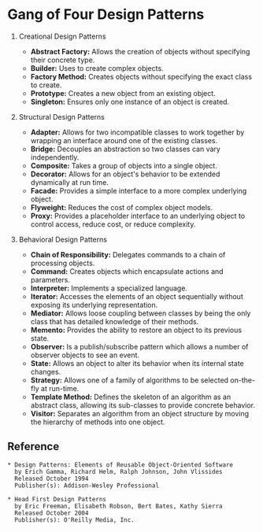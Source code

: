# Gang of Four Design Patterns

1. Creational Design Patterns
    * **Abstract Factory:** Allows the creation of objects without specifying their concrete type.
    * **Builder:** Uses to create complex objects.
    * **Factory Method:** Creates objects without specifying the exact class to create.
    * **Prototype:** Creates a new object from an existing object.
    * **Singleton:** Ensures only one instance of an object is created.

2. Structural Design Patterns
    * **Adapter:** Allows for two incompatible classes to work together by wrapping an interface around one of the existing classes.
    * **Bridge:** Decouples an abstraction so two classes can vary independently.
    * **Composite:** Takes a group of objects into a single object.
    * **Decorator:** Allows for an object's behavior to be extended dynamically at run time.
    * **Facade:** Provides a simple interface to a more complex underlying object.
    * **Flyweight:** Reduces the cost of complex object models.
    * **Proxy:** Provides a placeholder interface to an underlying object to control access, reduce cost, or reduce complexity.

3. Behavioral Design Patterns
    * **Chain of Responsibility:** Delegates commands to a chain of processing objects.
    * **Command:** Creates objects which encapsulate actions and parameters.
    * **Interpreter:** Implements a specialized language.
    * **Iterator:** Accesses the elements of an object sequentially without exposing its underlying representation.
    * **Mediator:** Allows loose coupling between classes by being the only class that has detailed knowledge of their methods.
    * **Memento:** Provides the ability to restore an object to its previous state.
    * **Observer:** Is a publish/subscribe pattern which allows a number of observer objects to see an event.
    * **State:** Allows an object to alter its behavior when its internal state changes.
    * **Strategy:** Allows one of a family of algorithms to be selected on-the-fly at run-time.
    * **Template Method:** Defines the skeleton of an algorithm as an abstract class, allowing its sub-classes to provide concrete behavior.
    * **Visitor:** Separates an algorithm from an object structure by moving the hierarchy of methods into one object.

## Reference

```
* Design Patterns: Elements of Reusable Object-Oriented Software
  by Erich Gamma, Richard Helm, Ralph Johnson, John Vlissides
  Released October 1994
  Publisher(s): Addison-Wesley Professional

* Head First Design Patterns
  by Eric Freeman, Elisabeth Robson, Bert Bates, Kathy Sierra
  Released October 2004
  Publisher(s): O'Reilly Media, Inc.
```
